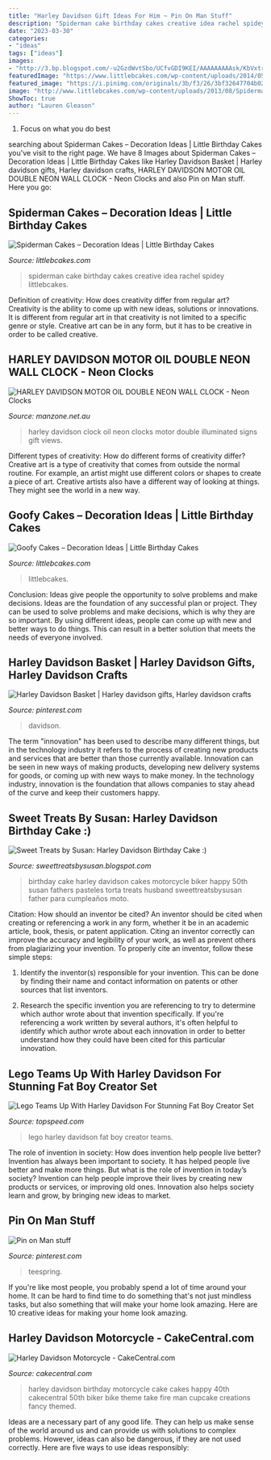 ```yaml
---
title: "Harley Davidson Gift Ideas For Him ~ Pin On Man Stuff"
description: "Spiderman cake birthday cakes creative idea rachel spidey littlebcakes"
date: "2023-03-30"
categories:
- "ideas"
tags: ["ideas"]
images:
- "http://3.bp.blogspot.com/-u2GzdWvtSbo/UCfvGDI9KEI/AAAAAAAAAsk/KbVxtrpH3i4/s1600/harley+davidson+cake.jpg"
featuredImage: "https://www.littlebcakes.com/wp-content/uploads/2014/05/Goofy-Birthday-Cakes.jpg"
featured_image: "https://i.pinimg.com/originals/3b/f3/26/3bf32647704b021d28f7768d7433f65a.jpg"
image: "http://www.littlebcakes.com/wp-content/uploads/2013/08/Spiderman-Birthday-Cake-Ideas-1024x682.jpg"
ShowToc: true
author: "Lauren Gleason"
---
```



1. Focus on what you do best

	

		
searching about Spiderman Cakes – Decoration Ideas | Little Birthday Cakes you've visit to the right page. We have 8 Images about Spiderman Cakes – Decoration Ideas | Little Birthday Cakes like Harley Davidson Basket | Harley davidson gifts, Harley davidson crafts, HARLEY DAVIDSON MOTOR OIL DOUBLE NEON WALL CLOCK - Neon Clocks and also Pin on Man stuff. Here you go:
		
    
## Spiderman Cakes – Decoration Ideas | Little Birthday Cakes

<img loading=lazy src="http://www.littlebcakes.com/wp-content/uploads/2013/08/Spiderman-Birthday-Cake-Ideas-1024x682.jpg" onerror="this.onerror=null;this.src='https://tse4.mm.bing.net/th?id=OIP.E_aRyTPKbnHGkX98hB1HVgHaE7&amp;pid=15.1';" alt="Spiderman Cakes – Decoration Ideas | Little Birthday Cakes">

_Source: littlebcakes.com_

>spiderman cake birthday cakes creative idea rachel spidey littlebcakes. 

	

Definition of creativity: How does creativity differ from regular art?
Creativity is the ability to come up with new ideas, solutions or innovations. It is different from regular art in that creativity is not limited to a specific genre or style. Creative art can be in any form, but it has to be creative in order to be called creative.

    
## HARLEY DAVIDSON MOTOR OIL DOUBLE NEON WALL CLOCK - Neon Clocks

<img loading=lazy src="https://www.manzone.net.au/media/catalog/product/cache/1/image/1200x1200/9df78eab33525d08d6e5fb8d27136e95/h/a/harley_motor_oil_clock.jpg" onerror="this.onerror=null;this.src='https://tse3.mm.bing.net/th?id=OIP.M5GUzcyi0CnC9a-A82LgzgHaHa&amp;pid=15.1';" alt="HARLEY DAVIDSON MOTOR OIL DOUBLE NEON WALL CLOCK - Neon Clocks">

_Source: manzone.net.au_

>harley davidson clock oil neon clocks motor double illuminated signs gift views. 

	

Different types of creativity: How do different forms of creativity differ?
Creative art is a type of creativity that comes from outside the normal routine. For example, an artist might use different colors or shapes to create a piece of art. Creative artists also have a different way of looking at things. They might see the world in a new way.

    
## Goofy Cakes – Decoration Ideas | Little Birthday Cakes

<img loading=lazy src="https://www.littlebcakes.com/wp-content/uploads/2014/05/Goofy-Birthday-Cakes.jpg" onerror="this.onerror=null;this.src='https://tse1.mm.bing.net/th?id=OIP.sA0dhL8ZN8EZG9q1kfIq-gHaJ4&amp;pid=15.1';" alt="Goofy Cakes – Decoration Ideas | Little Birthday Cakes">

_Source: littlebcakes.com_

>littlebcakes. 

	

Conclusion: Ideas give people the opportunity to solve problems and make decisions.
Ideas are the foundation of any successful plan or project. They can be used to solve problems and make decisions, which is why they are so important. By using different ideas, people can come up with new and better ways to do things. This can result in a better solution that meets the needs of everyone involved.

    
## Harley Davidson Basket | Harley Davidson Gifts, Harley Davidson Crafts

<img loading=lazy src="https://i.pinimg.com/originals/3b/f3/26/3bf32647704b021d28f7768d7433f65a.jpg" onerror="this.onerror=null;this.src='https://tse3.mm.bing.net/th?id=OIP.awn8hg7atyfuxdWemrug-AHaH5&amp;pid=15.1';" alt="Harley Davidson Basket | Harley davidson gifts, Harley davidson crafts">

_Source: pinterest.com_

>davidson. 

	

The term "innovation" has been used to describe many different things, but in the technology industry it refers to the process of creating new products and services that are better than those currently available. Innovation can be seen in new ways of making products, developing new delivery systems for goods, or coming up with new ways to make money. In the technology industry, innovation is the foundation that allows companies to stay ahead of the curve and keep their customers happy.

    
## Sweet Treats By Susan: Harley Davidson Birthday Cake :)

<img loading=lazy src="http://3.bp.blogspot.com/-u2GzdWvtSbo/UCfvGDI9KEI/AAAAAAAAAsk/KbVxtrpH3i4/s1600/harley+davidson+cake.jpg" onerror="this.onerror=null;this.src='https://tse2.mm.bing.net/th?id=OIP.0BBNe2tMH_LgWgaz86ODZAHaF9&amp;pid=15.1';" alt="Sweet Treats by Susan: Harley Davidson Birthday Cake :)">

_Source: sweettreatsbysusan.blogspot.com_

>birthday cake harley davidson cakes motorcycle biker happy 50th susan fathers pasteles torta treats husband sweettreatsbysusan father para cumpleaños moto. 

	

Citation: How should an inventor be cited?
An inventor should be cited when creating or referencing a work in any form, whether it be in an academic article, book, thesis, or patent application. Citing an inventor correctly can improve the accuracy and legibility of your work, as well as prevent others from plagiarizing your invention. To properly cite an inventor, follow these simple steps:
1. Identify the inventor(s) responsible for your invention. This can be done by finding their name and contact information on patents or other sources that list inventors.

2. Research the specific invention you are referencing to try to determine which author wrote about that invention specifically. If you're referencing a work written by several authors, it's often helpful to identify which author wrote about each innovation in order to better understand how they could have been cited for this particular innovation.


    
## Lego Teams Up With Harley Davidson For Stunning Fat Boy Creator Set

<img loading=lazy src="https://pictures.topspeed.com/IMG/crop/201907/lego-teams-up-with-h-15_1600x0w.jpg" onerror="this.onerror=null;this.src='https://tse2.mm.bing.net/th?id=OIP.JW0JQhVArElw_b9wNmIKOAHaET&amp;pid=15.1';" alt="Lego Teams Up With Harley Davidson For Stunning Fat Boy Creator Set">

_Source: topspeed.com_

>lego harley davidson fat boy creator teams. 

	

The role of invention in society: How does invention help people live better?
Invention has always been important to society. It has helped people live better and make more things. But what is the role of invention in today’s society? Invention can help people improve their lives by creating new products or services, or improving old ones. Innovation also helps society learn and grow, by bringing new ideas to market.

    
## Pin On Man Stuff

<img loading=lazy src="https://i.pinimg.com/736x/e0/fe/20/e0fe20f44e8f0a7f6e9031ffcc73686f.jpg" onerror="this.onerror=null;this.src='https://tse3.mm.bing.net/th?id=OIP.PondCNcgHNLZRuhCAoQRpQHaLH&amp;pid=15.1';" alt="Pin on Man stuff">

_Source: pinterest.com_

>teespring. 

	

If you're like most people, you probably spend a lot of time around your home. It can be hard to find time to do something that's not just mindless tasks, but also something that will make your home look amazing. Here are 10 creative ideas for making your home look amazing.

    
## Harley Davidson Motorcycle - CakeCentral.com

<img loading=lazy src="https://cdn001.cakecentral.com/gallery/2015/03/900_871074A5EF_harley-davidson-motorcycle.jpg" onerror="this.onerror=null;this.src='https://tse4.mm.bing.net/th?id=OIP.unOmsR4mNbfzqpRBsgt7-AHaJ4&amp;pid=15.1';" alt="Harley Davidson Motorcycle - CakeCentral.com">

_Source: cakecentral.com_

>harley davidson birthday motorcycle cake cakes happy 40th cakecentral 50th biker bike theme take fire man cupcake creations fancy themed. 

	

Ideas are a necessary part of any good life. They can help us make sense of the world around us and can provide us with solutions to complex problems. However, ideas can also be dangerous, if they are not used correctly. Here are five ways to use ideas responsibly: 

